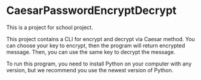 # CaesarPasswordEncryptDecrypt


This is a project for school project. 


This project contains a CLI for encrypt and decrypt via Caesar method. You can choose your key to encrypt, then the program will return encrypted message. Then, you can use the same key to decrypt the message. 


To run this program, you need to install Python on your computer with any version, but we recommend you use the newest version of Python. 

